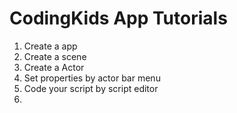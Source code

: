 # CodingKids App Tutorials

1. Create a app
2. Create a scene
3. Create a Actor
4. Set properties by actor bar menu
5. Code your script by script editor
6. 


